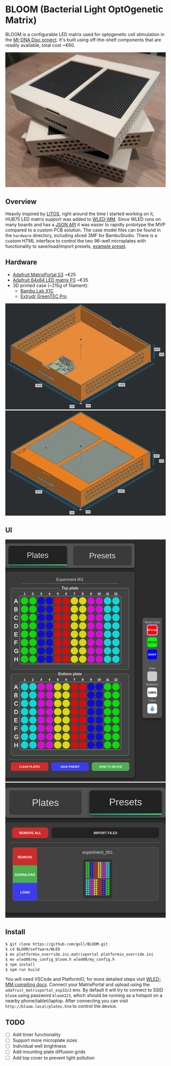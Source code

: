 # BLOOM (Bacterial Light OptOgenetic Matrix)

BLOOM is a configurable LED matrix used for optogenetic cell stimulation in the [MI-DNA Disc project](https://www.midnadisc.eu/). It's built using off-the-shelf components that are readily available, total cost ~€60.

![](/media/BLOOM.jpg)

## Overview

Heavily inspired by [LITOS](https://github.com/pertzlab/LITOS), right around the time I started working on it, HUB75 LED matrix support was added to [WLED-MM](https://github.com/MoonModules/WLED-MM). Since WLED runs on many boards and has a [JSON API](https://mm.kno.wled.ge/interfaces/json-api/) it was easier to rapidly prototype the MVP compared to a custom PCB solution. The case model files can be found in the `hardware` directory, including sliced 3MF for BambuStudio. There is a custom HTML interface to control the two 96-well microplates with functionality to save/load/import presets, [example preset](/media/experiment_001.json).

## Hardware

* [Adafruit MatrixPortal S3](https://www.adafruit.com/product/5778) ~€25
* [Adafruit 64x64 LED matrix P3](https://www.adafruit.com/product/4732) ~€35
* 3D printed case (~215g of filament):
  * [Bambu Lab X1C](https://bambulab.com/en-us/x1)
  * [Extrudr GreenTEC Pro](https://www.extrudr.com/shop-eu/products/greentec-pro/)

![](/media/case_in.png)
![](/media/case_out.png)

## UI

![](/media/ui_plates.png)
![](/media/ui_presets.png)

## Install

```
$ git clone https://github.com/goll/BLOOM.git
$ cd BLOOM/software/WLED
$ mv platformio_override.ini.matrixportal platformio_override.ini
$ mv wled00/my_config_bloom.h wled00/my_config.h
$ npm install
$ npm run build
```

You will need VSCode and PlatformIO, for more detailed steps visit [WLED-MM compiling docs](https://mm.kno.wled.ge/advanced/compiling-wled/). Connect your MatrixPortal and upload using the `adafruit_matrixportal_esp32s3` env. By default it will try to connect to SSID `bloom` using password `bloom123`, which should be running as a hotspot on a nearby phone/tablet/laptop. After connecting you can visit `http://bloom.local/plates.htm` to control the device.

## TODO

- [ ] Add timer functionality
- [ ] Support more microplate sizes
- [ ] Individual well brightness
- [ ] Add mounting plate diffusion grids
- [ ] Add top cover to prevent light pollution
